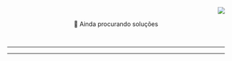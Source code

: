 <img align="right" src="https://visitor-badge.laobi.icu/badge?page_id=87tawanzinho.87tawanzinho" />




<br/>

<div align="center">
 
 🔭 Ainda procurando soluções
 
 


 </div>
 


<br/>
<hr/>


</div>
<hr/>
